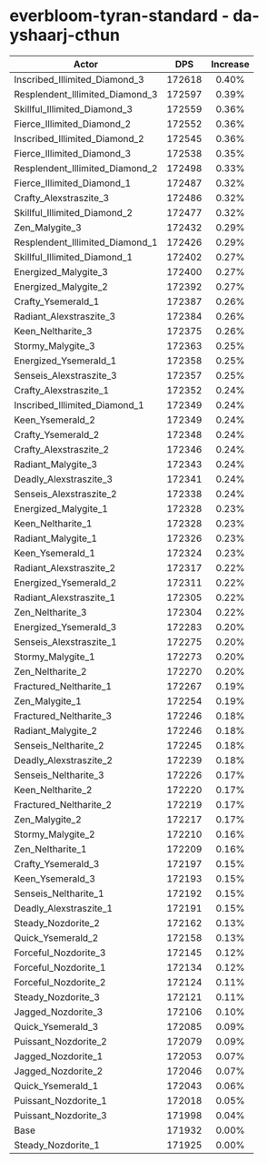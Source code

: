 # everbloom-tyran-standard - da-yshaarj-cthun
| Actor | DPS | Increase |
|---|:---:|:---:|
|Inscribed_Illimited_Diamond_3|172618|0.40%|
|Resplendent_Illimited_Diamond_3|172597|0.39%|
|Skillful_Illimited_Diamond_3|172559|0.36%|
|Fierce_Illimited_Diamond_2|172552|0.36%|
|Inscribed_Illimited_Diamond_2|172545|0.36%|
|Fierce_Illimited_Diamond_3|172538|0.35%|
|Resplendent_Illimited_Diamond_2|172498|0.33%|
|Fierce_Illimited_Diamond_1|172487|0.32%|
|Crafty_Alexstraszite_3|172486|0.32%|
|Skillful_Illimited_Diamond_2|172477|0.32%|
|Zen_Malygite_3|172432|0.29%|
|Resplendent_Illimited_Diamond_1|172426|0.29%|
|Skillful_Illimited_Diamond_1|172402|0.27%|
|Energized_Malygite_3|172400|0.27%|
|Energized_Malygite_2|172392|0.27%|
|Crafty_Ysemerald_1|172387|0.26%|
|Radiant_Alexstraszite_3|172384|0.26%|
|Keen_Neltharite_3|172375|0.26%|
|Stormy_Malygite_3|172363|0.25%|
|Energized_Ysemerald_1|172358|0.25%|
|Senseis_Alexstraszite_3|172357|0.25%|
|Crafty_Alexstraszite_1|172352|0.24%|
|Inscribed_Illimited_Diamond_1|172349|0.24%|
|Keen_Ysemerald_2|172349|0.24%|
|Crafty_Ysemerald_2|172348|0.24%|
|Crafty_Alexstraszite_2|172346|0.24%|
|Radiant_Malygite_3|172343|0.24%|
|Deadly_Alexstraszite_3|172341|0.24%|
|Senseis_Alexstraszite_2|172338|0.24%|
|Energized_Malygite_1|172328|0.23%|
|Keen_Neltharite_1|172328|0.23%|
|Radiant_Malygite_1|172326|0.23%|
|Keen_Ysemerald_1|172324|0.23%|
|Radiant_Alexstraszite_2|172317|0.22%|
|Energized_Ysemerald_2|172311|0.22%|
|Radiant_Alexstraszite_1|172305|0.22%|
|Zen_Neltharite_3|172304|0.22%|
|Energized_Ysemerald_3|172283|0.20%|
|Senseis_Alexstraszite_1|172275|0.20%|
|Stormy_Malygite_1|172273|0.20%|
|Zen_Neltharite_2|172270|0.20%|
|Fractured_Neltharite_1|172267|0.19%|
|Zen_Malygite_1|172254|0.19%|
|Fractured_Neltharite_3|172246|0.18%|
|Radiant_Malygite_2|172246|0.18%|
|Senseis_Neltharite_2|172245|0.18%|
|Deadly_Alexstraszite_2|172239|0.18%|
|Senseis_Neltharite_3|172226|0.17%|
|Keen_Neltharite_2|172220|0.17%|
|Fractured_Neltharite_2|172219|0.17%|
|Zen_Malygite_2|172217|0.17%|
|Stormy_Malygite_2|172210|0.16%|
|Zen_Neltharite_1|172209|0.16%|
|Crafty_Ysemerald_3|172197|0.15%|
|Keen_Ysemerald_3|172193|0.15%|
|Senseis_Neltharite_1|172192|0.15%|
|Deadly_Alexstraszite_1|172191|0.15%|
|Steady_Nozdorite_2|172162|0.13%|
|Quick_Ysemerald_2|172158|0.13%|
|Forceful_Nozdorite_3|172145|0.12%|
|Forceful_Nozdorite_1|172134|0.12%|
|Forceful_Nozdorite_2|172124|0.11%|
|Steady_Nozdorite_3|172121|0.11%|
|Jagged_Nozdorite_3|172106|0.10%|
|Quick_Ysemerald_3|172085|0.09%|
|Puissant_Nozdorite_2|172079|0.09%|
|Jagged_Nozdorite_1|172053|0.07%|
|Jagged_Nozdorite_2|172046|0.07%|
|Quick_Ysemerald_1|172043|0.06%|
|Puissant_Nozdorite_1|172018|0.05%|
|Puissant_Nozdorite_3|171998|0.04%|
|Base|171932|0.00%|
|Steady_Nozdorite_1|171925|0.00%|
